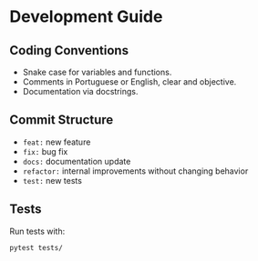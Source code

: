 # Development Guide

## Coding Conventions

- Snake case for variables and functions.
- Comments in Portuguese or English, clear and objective.
- Documentation via docstrings.

## Commit Structure

- `feat:` new feature
- `fix:` bug fix
- `docs:` documentation update
- `refactor:` internal improvements without changing behavior
- `test:` new tests

## Tests

Run tests with:

```bash
pytest tests/